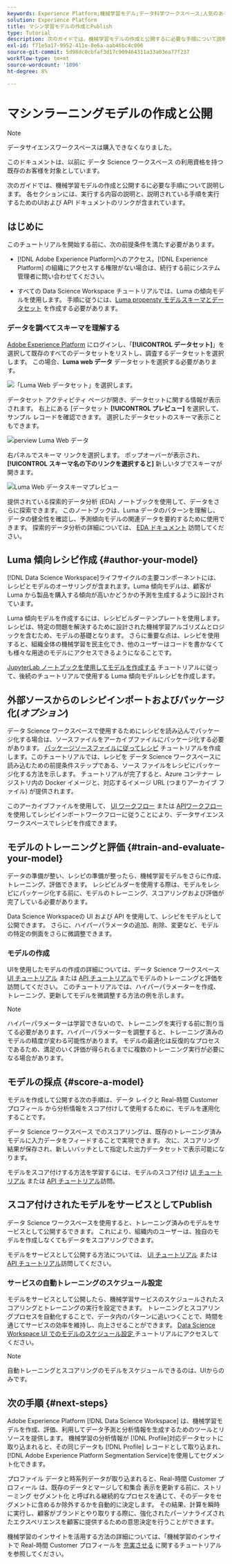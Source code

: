 ```yaml
---
keywords: Experience Platform;機械学習モデル;データ科学ワークスペース;人気のあるトピック;モデルの作成と公開する
solution: Experience Platform
title: マシン学習モデルの作成とPublish
type: Tutorial
description: 次のガイドでは、機械学習モデルの作成と公開するに必要な手順について説明します。
exl-id: f71e5a17-9952-411e-8e6a-aab46bc4c006
source-git-commit: 5d98dc0cbfaf3d17c909464311a33a03ea77f237
workflow-type: tm+mt
source-wordcount: '1096'
ht-degree: 8%

---
```



# マシンラーニングモデルの作成と公開

>[!NOTE]
>
>データサイエンスワークスペースは購入できなくなりました。
>
>このドキュメントは、以前に データ Science ワークスペース の利用資格を持つ既存のお客様を対象としています。

次のガイドでは、機械学習モデルの作成と公開するに必要な手順について説明します。 各セクションには、実行する内容の説明と、説明されている手順を実行するためのUIおよび API ドキュメントのリンクが含まれています。

## はじめに

このチュートリアルを開始する前に、次の前提条件を満たす必要があります。

- [!DNL Adobe Experience Platform]へのアクセス。[!DNL Experience Platform] の組織にアクセスする権限がない場合は、続行する前にシステム管理者に問い合わせてください。

- すべての Data Science Workspace チュートリアルでは、Luma の傾向モデルを使用します。 手順に従うには、[Luma propensty モデルスキーマとデータセット &#x200B;](./create-luma-data.md) を作成する必要があります。

### データを調べてスキーマを理解する

[Adobe Experience Platform](https://platform.adobe.com/) にログインし、「**[!UICONTROL データセット]**」を選択して既存のすべてのデータセットをリストし、調査するデータセットを選択します。 この場合、**Luma web データ** データセットを選択する必要があります。

![「Luma Web データセット」を選択します。](../images/models-recipes/model-walkthrough/luma-dataset.png)

データセット アクティビティ ページが開き、データセットに関する情報が表示されます。 右上にある &lbrack;データセット **[!UICONTROL プレビュー]** を選択して、サンプル レコードを確認できます。 選択したデータセットのスキーマ表示こともできます。

![perview Luma Web データ](../images/models-recipes/model-walkthrough/preview-dataset.png)

右パネルでスキーマ リンクを選択します。 ポップオーバーが表示され、 **[!UICONTROL スキーマ名の下のリンクを選択すると]** 新しいタブでスキーマが開きます。

![Luma Web データスキーマプレビュー](../images/models-recipes/model-walkthrough/preview-schema.png)

提供されている探索的データ分析 (EDA) ノートブックを使用して、データをさらに探索できます。 このノートブックは、Luma データのパターンを理解し、データの健全性を確認し、予測傾向モデルの関連データを要約するために使用できます。 探索的データ分析の詳細については、 [EDA ドキュメント](../jupyterlab/eda-notebook.md) 訪問してください。

## Luma 傾向レシピ作成 {#author-your-model}

[!DNL Data Science Workspace]ライフサイクルの主要コンポーネントには、レシピとモデルのオーサリングが含まれます。Luma 傾向モデルは、顧客が Luma から製品を購入する傾向が高いかどうかの予測を生成するように設計されています。

Luma 傾向モデルを作成するには、レシピビルダーテンプレートを使用します。 レシピは、特定の問題を解決するために設計された機械学習アルゴリズムとロジックを含むため、モデルの基礎となります。 さらに重要な点は、レシピを使用すると、組織全体の機械学習を民主化でき、他のユーザーはコードを書かなくても様々な用途のモデルにアクセスできるようになることです。

[JupyterLab ノートブックを使用してモデルを作成する](../jupyterlab/create-a-model.md) チュートリアルに従って、後続のチュートリアルで使用する Luma 傾向モデルレシピを作成します。

## 外部ソースからのレシピインポートおよびパッケージ化(*オプション*)

データ Science ワークスペースで使用するためにレシピを読み込んでパッケージ化する場合は、ソースファイルをアーカイブファイルにパッケージ化する必要があります。 [パッケージソースファイルに従ってレシピ](./package-source-files-recipe.md) チュートリアルを作成します。このチュートリアルでは、レシピを データ Science ワークスペースに読み込むための前提条件ステップである、ソース ファイルをレシピにパッケージ化する方法を示します。 チュートリアルが完了すると、Azure コンテナー レジストリ内の Docker イメージと、対応するイメージ URL (つまりアーカイブ ファイル) が提供されます。

このアーカイブファイルを使用して、 [UI ワークフロー](./import-packaged-recipe-ui.md) または [APIワークフロー](./import-packaged-recipe-api.md)を使用してレシピインポートワークフローに従うことにより、データサイエンスワークスペースでレシピを作成できます。

## モデルのトレーニングと評価 {#train-and-evaluate-your-model}

データの準備が整い、レシピの準備が整ったら、機械学習モデルをさらに作成、トレーニング、評価できます。 レシピビルダーを使用する際は、モデルをレシピにパッケージ化する前に、モデルのトレーニング、スコアリングおよび評価が完了している必要があります。

Data Science Workspaceの UI および API を使用して、レシピをモデルとして公開できます。 さらに、ハイパーパラメータの追加、削除、変更など、モデルの特定の側面をさらに微調整できます。

### モデルの作成

UIを使用したモデルの作成の詳細については、データ Science ワークスペース [UI チュートリアル](./train-evaluate-model-ui.md) または [API チュートリアル](./train-evaluate-model-api.md)でモデルのトレーニングと評価を訪問してください。 このチュートリアルでは、ハイパーパラメーターを作成、トレーニング、更新してモデルを微調整する方法の例を示します。

>[!NOTE]
>
> ハイパーパラメーターは学習できないので、トレーニングを実行する前に割り当てる必要があります。ハイパーパラメーターを調整すると、トレーニング済みのモデルの精度が変わる可能性があります。 モデルの最適化は反復的なプロセスであるため、満足のいく評価が得られるまでに複数のトレーニング実行が必要になる場合があります。

## モデルの採点 {#score-a-model}

モデルを作成して公開する次の手順は、データ レイクと Real-時間 Customer プロフィール から分析情報をスコア付けして使用するために、モデルを運用化することです。

データ Science ワークスペース でのスコアリングは、既存のトレーニング済みモデルに入力データをフィードすることで実現できます。 次に、スコアリング結果が保存され、新しいバッチとして指定した出力データセットで表示可能になります。

モデルをスコア付けする方法を学習するには、モデルのスコア付け [UI チュートリアル](./score-model-ui.md) または [API チュートリアル](./score-model-api.md)訪問。

## スコア付けされたモデルをサービスとしてPublish

データ Science ワークスペースを使用すると、トレーニング済みのモデルをサービスとして公開するできます。 これにより、組織内のユーザーは、独自のモデルを作成しなくてもデータをスコアリングできます。

モデルをサービスとして公開する方法については、 [UI チュートリアル](./publish-model-service-ui.md) または [API チュートリアル](./publish-model-service-api.md)訪問してください。

### サービスの自動トレーニングのスケジュール設定

モデルをサービスとして公開したら、機械学習サービスのスケジュールされたスコアリングとトレーニングの実行を設定できます。 トレーニングとスコアリングプロセスを自動化することで、データ内のパターンに追いつくことで、時間を通じてサービスの効率を維持し、向上させることができます。 [Data Science Workspace UI でのモデルのスケジュール設定 &#x200B;](./schedule-models-ui.md) チュートリアルにアクセスしてください。

>[!NOTE]
>
> 自動トレーニングとスコアリングのモデルをスケジュールできるのは、UIからのみです。

## 次の手順 {#next-steps}

Adobe Experience Platform [!DNL Data Science Workspace] は、機械学習モデルを作成、評価、利用してデータ予測と分析情報を生成するためのツールとリソースを提供します。 機械学習の分析情報が [!DNL Profile]対応データセットに取り込まれると、その同じデータも [!DNL Profile] レコードとして取り込まれ、 [!DNL Adobe Experience Platform Segmentation Service]を使用してセグメント化できます。

プロファイル データと時系列データが取り込まれると、Real-時間 Customer プロフィール は、既存のデータとマージして和集合 表示を更新する前に、ストリーミング セグメント化 と呼ばれる継続的なプロセスを通じて、そのデータをセグメントに含めるか除外するかを自動的に決定します。 その結果、計算を瞬時に実行し、顧客がブランドとやり取りする際に、強化されたパーソナライズされたエクスペリエンスを顧客に提供するための意思決定を行うことができます。

機械学習のインサイトを活用する方法の詳細については、「機械学習のインサイトで Real-時間 Customer プロフィールを [充実させる](./enrich-profile.md) に関するチュートリアルを参照してください。
